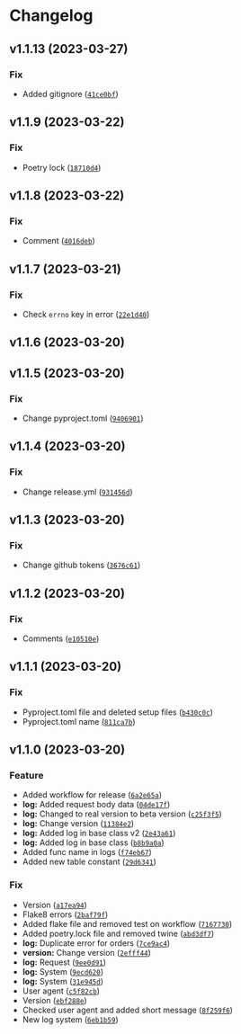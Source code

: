 # Changelog

<!--next-version-placeholder-->

## v1.1.13 (2023-03-27)
### Fix
* Added gitignore ([`41ce0bf`](https://github.com/PaketMutfak/PaketMutfak-Lib-Test/commit/41ce0bf596f6e2e4907ad0ad553ce25ef42347f4))

## v1.1.9 (2023-03-22)
### Fix
* Poetry lock ([`18710d4`](https://github.com/PaketMutfak/PaketMutfak-Lib-Test/commit/18710d4bda3048a8c7d019cd87841c4d3e94a9a1))

## v1.1.8 (2023-03-22)
### Fix
* Comment ([`4016deb`](https://github.com/PaketMutfak/PaketMutfak-Lib-Test/commit/4016debc29e4a33ecdf2e54026536ed9825ef417))

## v1.1.7 (2023-03-21)
### Fix
* Check `errno` key in error ([`22e1d40`](https://github.com/PaketMutfak/PaketMutfak-Lib-Test/commit/22e1d406034ed84684f859b06857c42cadba0508))

## v1.1.6 (2023-03-20)


## v1.1.5 (2023-03-20)
### Fix
* Change pyproject.toml ([`9406901`](https://github.com/PaketMutfak/PaketMutfak-Lib-Test/commit/9406901b83a91f43138e110216561c302e10aafb))

## v1.1.4 (2023-03-20)
### Fix
* Change release.yml ([`931456d`](https://github.com/PaketMutfak/PaketMutfak-Lib-Test/commit/931456d418884e8072d3f91a21c72b39639e0116))

## v1.1.3 (2023-03-20)
### Fix
* Change github tokens ([`3676c61`](https://github.com/PaketMutfak/PaketMutfak-Lib-Test/commit/3676c6192ed380d8622ad2578ad4713bbaf915f3))

## v1.1.2 (2023-03-20)
### Fix
* Comments ([`e10510e`](https://github.com/PaketMutfak/PaketMutfak-Lib-Test/commit/e10510eca1e690c9a1cd1b645a8efa18f852a604))

## v1.1.1 (2023-03-20)
### Fix
* Pyproject.toml file and deleted setup files ([`b430c0c`](https://github.com/PaketMutfak/PaketMutfak-Lib-Test/commit/b430c0c378aeb03780311a8c7b9540ef0eacb149))
* Pyproject.toml name ([`811ca7b`](https://github.com/PaketMutfak/PaketMutfak-Lib-Test/commit/811ca7b1677e9c2d523aa66d3621b5565926c797))

## v1.1.0 (2023-03-20)
### Feature
* Added workflow for release ([`6a2e65a`](https://github.com/PaketMutfak/PaketMutfak-Lib-Test/commit/6a2e65a1a666979eb62298be37e0ce9311630c58))
* **log:** Added request body data ([`04de17f`](https://github.com/PaketMutfak/PaketMutfak-Lib-Test/commit/04de17fcf92ab42b531d76fb25274a42718a4c36))
* **log:** Changed to real version to beta version ([`c25f3f5`](https://github.com/PaketMutfak/PaketMutfak-Lib-Test/commit/c25f3f576137781255ac102d4339de169188adc4))
* **log:** Change version ([`11384e2`](https://github.com/PaketMutfak/PaketMutfak-Lib-Test/commit/11384e2eca4ad97ffc77caf83872b50c84fcd081))
* **log:** Added log in base class v2 ([`2e43a61`](https://github.com/PaketMutfak/PaketMutfak-Lib-Test/commit/2e43a61402901baff5f3d98d5fbd319b0f75a421))
* **log:** Added log in base class ([`b8b9a0a`](https://github.com/PaketMutfak/PaketMutfak-Lib-Test/commit/b8b9a0a716e4003dc268e8a0fba707aba59d7578))
* Added func name in logs ([`f74eb67`](https://github.com/PaketMutfak/PaketMutfak-Lib-Test/commit/f74eb67be5bcf017d805140cefe6cee064877e58))
* Added new table constant ([`29d6341`](https://github.com/PaketMutfak/PaketMutfak-Lib-Test/commit/29d63415ad3b17466540bfc91e0bc049a570ad13))

### Fix
* Version ([`a17ea94`](https://github.com/PaketMutfak/PaketMutfak-Lib-Test/commit/a17ea94ee37da445fea696c2a377cb8acab689dc))
* Flake8 errors ([`2baf79f`](https://github.com/PaketMutfak/PaketMutfak-Lib-Test/commit/2baf79fc75011a47572088e2b4ab4b12614828a9))
* Added flake file and removed test on workflow ([`7167730`](https://github.com/PaketMutfak/PaketMutfak-Lib-Test/commit/71677308b31352cbae231419c3c065036cb60dd7))
* Added poetry.lock file and removed twine ([`abd3df7`](https://github.com/PaketMutfak/PaketMutfak-Lib-Test/commit/abd3df7b883bcbb54bd69f1a026a1d13815a5092))
* **log:** Duplicate error for orders ([`7ce9ac4`](https://github.com/PaketMutfak/PaketMutfak-Lib-Test/commit/7ce9ac405cfc07969d70099c417fba8f8b760de5))
* **version:** Change version ([`2efff44`](https://github.com/PaketMutfak/PaketMutfak-Lib-Test/commit/2efff44effdd741fcccfc892e61bb0f401dbc650))
* **log:** Request ([`9ee0d91`](https://github.com/PaketMutfak/PaketMutfak-Lib-Test/commit/9ee0d9138a66fee4a3bd7223e362751d45fb87cf))
* **log:** System ([`9ecd620`](https://github.com/PaketMutfak/PaketMutfak-Lib-Test/commit/9ecd620328a9cc90e29735307f337ffb78b4fdc5))
* **log:** System ([`31e945d`](https://github.com/PaketMutfak/PaketMutfak-Lib-Test/commit/31e945d4d789e8fed97513dc90494117b2729434))
* User agent ([`c5f82cb`](https://github.com/PaketMutfak/PaketMutfak-Lib-Test/commit/c5f82cbf85ef42eb88389c26425785075de8289b))
* Version ([`ebf288e`](https://github.com/PaketMutfak/PaketMutfak-Lib-Test/commit/ebf288e686bf86076b7fd5484f6e73b6a65c8f52))
* Checked user agent and added short message ([`8f259f6`](https://github.com/PaketMutfak/PaketMutfak-Lib-Test/commit/8f259f6b538489091061cc3dece6bb49ada8edc9))
* New log system ([`6eb1b59`](https://github.com/PaketMutfak/PaketMutfak-Lib-Test/commit/6eb1b599cb94dc7f806066a15543b57343359540))
